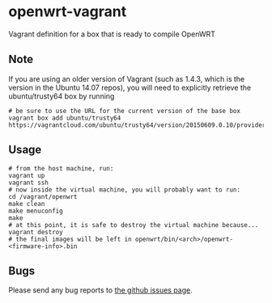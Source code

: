 # openwrt-vagrant
Vagrant definition for a box that is ready to compile OpenWRT

Note
----
If you are using an older version of Vagrant (such as 1.4.3, which is the version in the Ubuntu 14.07 repos), you will need to explicitly retrieve the ubuntu/trusty64 box by running
```
# be sure to use the URL for the current version of the base box
vagrant box add ubuntu/trusty64 https://vagrantcloud.com/ubuntu/trusty64/version/20150609.0.10/provider/virtualbox.box
```

Usage
-----
```
# from the host machine, run:
vagrant up
vagrant ssh
# now inside the virtual machine, you will probably want to run:
cd /vagrant/openwrt
make clean
make menuconfig
make
# at this point, it is safe to destroy the virtual machine because...
vagrant destroy
# the final images will be left in openwrt/bin/<arch>/openwrt-<firmware-info>.bin
```

Bugs
----
Please send any bug reports to [the github issues page](https://github.com/whoisonmywifi/openwrt-vagrant/issues).

